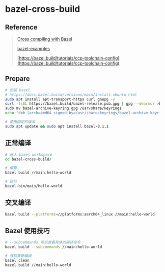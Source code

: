 # bazel-cross-build

## Reference

> [Cross compiling with Bazel](https://ltekieli.github.io/cross-compiling-with-bazel/)
>
> [bazel-examples](https://github.com/bazelbuild/examples/blob/main/cpp-tutorial/stage1/main/hello-world.cc)
>
> [https://bazel.build/tutorials/ccp-toolchain-config](https://bazel.build/tutorials/ccp-toolchain-config)

## Prepare

```bash
# 安装 bazel
# https://docs.bazel.build/versions/main/install-ubuntu.html
sudo apt install apt-transport-https curl gnupg -y
curl -fsSL https://bazel.build/bazel-release.pub.gpg | gpg --dearmor >bazel-archive-keyring.gpg
sudo mv bazel-archive-keyring.gpg /usr/share/keyrings
echo "deb [arch=amd64 signed-by=/usr/share/keyrings/bazel-archive-keyring.gpg] https://storage.googleapis.com/bazel-apt stable jdk1.8" | sudo tee /etc/apt/sources.list.d/bazel.list

# 使用固定的版本
sudo apt update && sudo apt install bazel-8.1.1
```

## 正常编译

```bash
# 进入 bazel workspace
cd bazel-cross-build/

# 编译
bazel build //main:hello-world

# 运行
bazel-bin/main/hello-world
```

## 交叉编译

```bash
bazel build --platforms=//platforms:aarch64_linux //main:hello-world
```

## Bazel 使用技巧

```bash
# --subcommands 可以查看具体的编译命令
bazel build --subcommands //main:hello-world

# 强制重新编译
bazel clean
bazel build //main:hello-world
```
